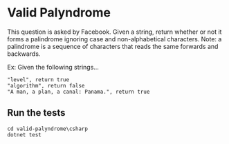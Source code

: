 # Valid Palyndrome
This question is asked by Facebook. Given a string, return whether or not it forms a palindrome ignoring case and non-alphabetical characters.
Note: a palindrome is a sequence of characters that reads the same forwards and backwards.

Ex: Given the following strings...

```
"level", return true
"algorithm", return false
"A man, a plan, a canal: Panama.", return true
```

## Run the tests

```
cd valid-palyndrome\csharp
dotnet test
```

